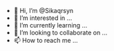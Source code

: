 - 👋 Hi, I’m @Sikaqrsyn
- 👀 I’m interested in ...
- 🌱 I’m currently learning ...
- 💞️ I’m looking to collaborate on ...
- 📫 How to reach me ...

<!---
Sikaqrsyn/Sikaqrsyn is a ✨ special ✨ repository because its `README.md` (this file) appears on your GitHub profile.
You can click the Preview link to take a look at your changes.
--->
